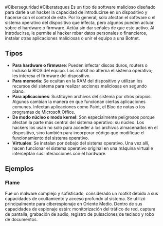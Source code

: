 #Ciberseguridad #Ciberataques 
Es un tipo de software malicioso diseñado para darle a un hacker la capacidad de introducirse en un dispositivo y hacerse con el control de este. Por lo general, solo afectan el software o el sistema operativo del dispositivo que infecta, pero algunos pueden actuar sobre el hardware o firmware. Actúa sin dar señales de que este activo. Al introducirse, le permite al hacker robar datos personales o financieros, instalar otras aplicaciones maliciosas o unir el equipo a una Botnet.
## Tipos
- **Para hardware o firmware**: Pueden infectar discos duros, routers o incluso la BIOS del equipo. Los rootkit no alterna el sistema operativo; les interesa el firmware del dispositivo.
- **Para memoria**: Se ocultan en la RAM del dispositivo y utilizan los recursos del sistema para realizar acciones maliciosas en segundo plano.
- **Para aplicaciones**: Sustituyen archivos del sistema por otros propios. Algunos cambian la manera en que funcionan ciertas aplicaciones comunes. Infectan aplicaciones como Paint, el Bloc de notas o los programas de Microsoft Office.
- **De modo núcleo o modo kernel**: Son especialmente peligrosos porque afectan la parte más central del sistema operativo: su núcleo. Los hackers los usan no solo para acceder a los archivos almacenados en el dispositivo, sino también para incorporar código que modifique el funcionamiento del sistema operativo.
- **Virtuales**: Se instalan por debajo del sistema operativo. Una vez allí, hacen funcionar el sistema operativo original en una máquina virtual e interceptan sus interacciones con el hardware.
## Ejemplos
### Flame
Fue un malware complejo y sofisticado, considerado un rootkit debido a sus capacidades de ocultamiento y acceso profundo al sistema. Se utilizó principalmente para ciberespionaje en Oriente Medio. Dentro de sus capacidades de espionaje están: monitorización del tráfico de red, captura de pantalla, grabación de audio, registro de pulsaciones de teclado y robo de documentos.